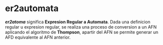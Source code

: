 er2automata
===

***er2atoma*** significa **Expresion Regular a Automata**. Dada una definicion regular u expresion regular, se realiza una proceso de conversion a un AFN  aplicando el algoritmo de **Thompson**, apartir del AFN se permite generar un AFD equivalente al AFN anterior.

